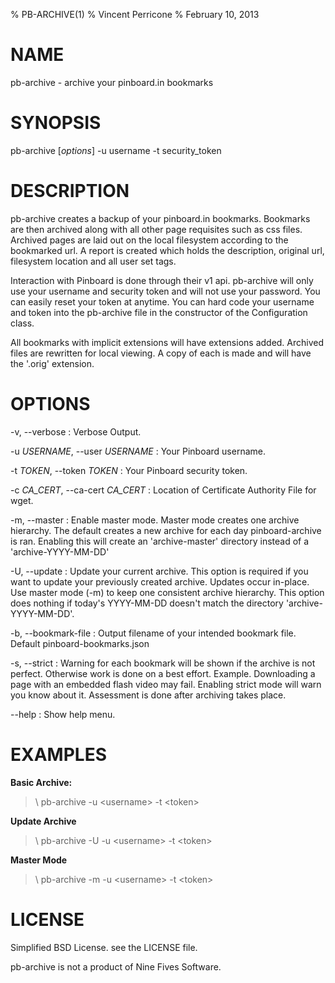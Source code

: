 % PB-ARCHIVE(1)
% Vincent Perricone
% February 10, 2013

# NAME

pb-archive - archive your pinboard.in bookmarks

# SYNOPSIS

pb-archive [*options*] -u username -t security_token

# DESCRIPTION

pb-archive creates a backup of your pinboard.in bookmarks. Bookmarks
are then archived along with all other page requisites such as css files. 
Archived pages are laid out on the local filesystem according to the
bookmarked url. A report is created which holds the description, original 
url, filesystem location and all user set tags.

Interaction with Pinboard is done through their v1 api. pb-archive will only
use your username and security token and will not use your password. You can
easily reset your token at anytime. You can hard code your username and token 
into the pb-archive file in the constructor of the Configuration class.

All bookmarks with implicit extensions will have extensions added. Archived 
files are rewritten for local viewing.  A copy of each is made and will have the
'.orig' extension.

# OPTIONS

-v, \--verbose
:   Verbose Output.

-u *USERNAME*, \--user *USERNAME*
:   Your Pinboard username.

-t *TOKEN*, \--token *TOKEN*
:   Your Pinboard security token.

-c *CA_CERT*, \--ca-cert *CA_CERT*
:   Location of Certificate Authority File for wget.

-m, \--master
:   Enable master mode. Master mode creates one archive hierarchy. The default
    creates a new archive for each day pinboard-archive is ran. Enabling this
    will create an 'archive-master' directory instead of a 'archive-YYYY-MM-DD'

-U, \--update
:   Update your current archive. This option is required if you want to
    update your previously created archive.  Updates occur in-place. Use master
    mode (-m) to keep one consistent archive hierarchy. This option does nothing
    if today's YYYY-MM-DD doesn't match the directory 'archive-YYYY-MM-DD'.

-b, \--bookmark-file
:   Output filename of your intended bookmark file. 
    Default pinboard-bookmarks.json

-s, \--strict
:   Warning for each bookmark will be shown if the archive is not perfect.  Otherwise work is done on a best effort.  Example. Downloading a page with 
    an embedded flash video may fail. Enabling strict mode will warn you know 
    about it.  Assessment is done after archiving takes place.

--help
:   Show help menu.

# EXAMPLES

**Basic Archive:**

>\ pb-archive -u \<username\> -t \<token\>

**Update Archive**

>\ pb-archive -U -u \<username\> -t \<token\>

**Master Mode**

>\ pb-archive -m -u \<username\> -t \<token\>

# LICENSE

Simplified BSD License. see the LICENSE file.

pb-archive is not a product of Nine Fives Software.

